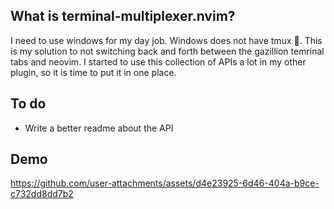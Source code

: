 ## What is terminal-multiplexer.nvim?
I need to use windows for my day job. Windows does not have tmux 💩. This is my solution to not switching back and forth 
between the gazillion temrinal tabs and neovim. I started to use this collection of APIs a lot in my other plugin, so it is time to put it in one place. 

## To do 
* Write a better readme about the API  

## Demo
https://github.com/user-attachments/assets/d4e23925-6d46-404a-b9ce-c732dd8dd7b2


